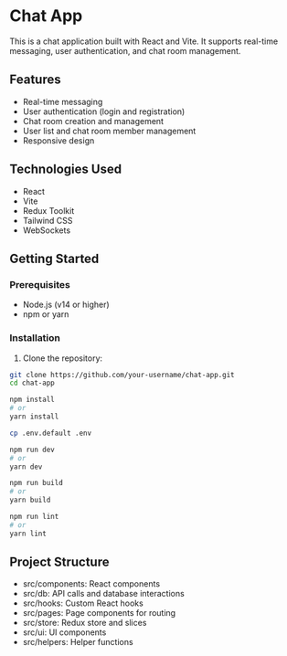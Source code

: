 # Chat App

This is a chat application built with React and Vite. It supports real-time messaging, user authentication, and chat room management.

## Features

- Real-time messaging
- User authentication (login and registration)
- Chat room creation and management
- User list and chat room member management
- Responsive design

## Technologies Used

- React
- Vite
- Redux Toolkit
- Tailwind CSS
- WebSockets

## Getting Started

### Prerequisites

- Node.js (v14 or higher)
- npm or yarn

### Installation

1. Clone the repository:

  ```sh
  git clone https://github.com/your-username/chat-app.git
  cd chat-app
  ```

  ```sh
  npm install
  # or
  yarn install
  ```

  ```sh
  cp .env.default .env
  ```

  ```sh
  npm run dev
  # or
  yarn dev
  ```

  ```sh
  npm run build
  # or
  yarn build
  ```
  ```sh
  npm run lint
  # or
  yarn lint
  ```

## Project Structure
 - src/components: React components
 - src/db: API calls and database interactions
 - src/hooks: Custom React hooks
 - src/pages: Page components for routing
 - src/store: Redux store and slices
 - src/ui: UI components
 - src/helpers: Helper functions

